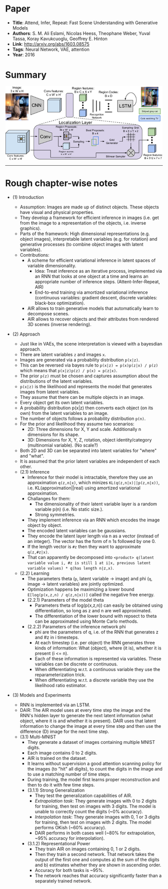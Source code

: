 # Paper

* **Title**: Attend, Infer, Repeat: Fast Scene Understanding with Generative Models
* **Authors**: S. M. Ali Eslami, Nicolas Heess, Theophane Weber, Yuval Tassa, Koray Kavukcuoglu, Geoffrey E. Hinton
* **Link**: http://arxiv.org/abs/1603.08575
* **Tags**: Neural Network, VAE, attention
* **Year**: 2016

# Summary

![Architecture](images/DenseCap__architecture.png?raw=true "Architecture.")



--------------------

# Rough chapter-wise notes

* (1) Introduction
  * Assumption: Images are made up of distinct objects. These objects have visual and physical properties.
  * They develop a framework for efficient inference in images (i.e. get from the image to a representation of the objects, i.e. inverse graphics).
  * Parts of the framework: High dimensional representations (e.g. object images), interpretable latent variables (e.g. for rotation) and generative processes (to combine object images with latent variables).
  * Contributions:
    * A scheme for efficient variational inference in latent spaces of variable dimensionality.
      * Idea: Treat inference as an iterative process, implemented via an RNN that looks at one object at a time and learns an appropriate number of inference steps. (Attent-Infer-Repeat, AIR)
      * End-to-end training via amortized variational inference (continuous variables: gradient descent, discrete variables: black-box optimization).
    * AIR allows to train generative models that automatically learn to decompose scenes.
    * AIR allows to recover objects and their attributes from rendered 3D scenes (inverse rendering).

* (2) Approach
  * Just like in VAEs, the scene interpretation is viewed with a bayesdian approach.
  * There are latent variables `z` and images `x`.
  * Images are generated via a probability distribution `p(x|z)`.
  * This can be reversed via bayes rule to `p(x|z) = p(x)p(z|x) / p(z)` which means that `p(x|z)p(z) / p(x) = p(z|x)`.
  * The prior `p(z)` must be chosen and captures assumption about the distributions of the latent variables.
  * `p(x|z)` is the likelihood and represents the model that generates images from latent variables.
  * They assume that there can be multiple objects in an image.
  * Every object get its own latent variables.
  * A probability distribution p(x|z) then converts each object (on its own) from the latent variables to an image.
  * The number of objects follows a probability distribution `p(n)`.
  * For the prior and likelihood they assume two scenarios:
    * 2D: Three dimensions for X, Y and scale. Additionally n dimensions for its shape.
    * 3D: Dimensions for X, Y, Z, rotation, object identity/category (multinomial variable). (No scale?)
  * Both 2D and 3D can be separated into latent variables for "where" and "what".
  * It is assumed that the prior latent variables are independent of each other.
  * (2.1) Inference
    * Inference for their model is intractable, therefore they use an approximation `q(z,n|x)`, which minizes `KL(q(z,n|x)||p(z,n|x))`, i.e. KL(approximation||real) using amortized variational approximation.
    * Challanges for them:
      * The dimensionality of their latent variable layer is a random variable p(n) (i.e. No static size.).
      * Strong symmetries.
    * They implement inference via an RNN which encodes the image object by object.
    * The encoded latent variables can be gaussians.
    * They encode the latent layer length via n as a vector (instead of an integer). The vector has the form of n 1s followed by one 0.
    * If the length vector is `#z` then they want to approximate `q(z,#z|x)`.
    * That can apparently be decomposed into `<product> q(latent variable value i, #z is still 1 at i|x, previous latent variable values) * q(has length n|z,x)`.
  * (2.2) Learning
    * The parameters theta (`p`, latent variable -> image) and phi (`q`, image -> latent variables) are jointly optimized.
    * Optimization happens be maximizing a lower bound `E[log(p(x,z,n) / q(z,n|x))]` called the negative free energy.
    * (2.2.1) Parameters of the model theta
      * Parameters theta of log(p(x,z,n)) can easily be obtained using differentiation, so long as z and n are well approximated.
      * The differentiation of the lower bound with repsect to theta can be approximated using Monte Carlo methods.
    * (2.2.2) Parameters of the inference network phi
      * phi are the parameters of q, i.e. of the RNN that generates z and #z in i timesteps.
      * At each timestep (i.e. per object) the RNN generates three kinds of information: What (object), where (it is), whether it is present (i <= n).
      * Each of these information is represented via variables. These variables can be discrete or continuous.
      * When differentiating w.r.t. a continuous variable they use the reparameterization trick.
      * When differentiating w.r.t. a discrete variable they use the likelihood ratio estimator.

* (3) Models and Experiments
  * RNN is implemented via an LSTM.
  * DAIR: The AIR model uses at every time step the image and the RNN's hidden layer to generate the next latent information (what object, where it is and whether it is present). DAIR uses that latent information to change the image at every time step and then use the difference (D) image for the next time step.
  * (3.1) Multi-MNIST
    * They generate a dataset of images containing multiple MNIST digits.
    * Each image contains 0 to 2 digits.
    * AIR is trained on the dataset.
    * It learns without supervision a good attention scanning policy for the images (to "hit" all digits), to count the digits in the image and to use a matching number of time steps.
    * During training, the model first learns proper reconstruction and then to do it with few time steps.
    * (3.1.1) Strong Generalization
      * They test the generalization capabilities of AIR.
      * *Extrapolation task*: They generate images with 0 to 2 digits for training, then test on images with 3 digits. The model is unable to correctly count the digits (~0% accuracy).
      * *Interpolation task*: They generate images with 0, 1 or 3 digits for training, then test on images with 2 digits. The model performs OKish (~60% accuracy).
      * DAIR performs in both cases well (~80% for extrapolation, ~95% accuracy for interpolation).
    * (3.1.2) Representational Power
      * They train AIR on images containing 0, 1 or 2 digits.
      * Then they train a second network. That network takes the output of the first one and computes a) the sum of the digits and b) estimates whether they are shown in ascending order.
      * Accuracy for both tasks is ~95%.
      * The network reaches that accuracy significantly faster than a separately trained network.

